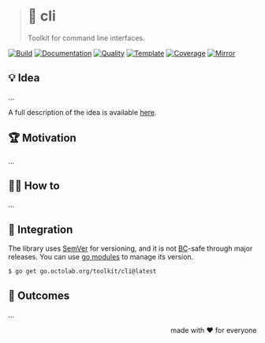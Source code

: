 > # 💾 cli
>
> Toolkit for command line interfaces.

[![Build][build.icon]][build.page]
[![Documentation][docs.icon]][docs.page]
[![Quality][quality.icon]][quality.page]
[![Template][template.icon]][template.page]
[![Coverage][coverage.icon]][coverage.page]
[![Mirror][mirror.icon]][mirror.page]

## 💡 Idea

...

A full description of the idea is available [here][design.page].

## 🏆 Motivation

...

## 🤼‍♂️ How to

...

## 🧩 Integration

The library uses [SemVer](https://semver.org) for versioning, and it is not
[BC](https://en.wikipedia.org/wiki/Backward_compatibility)-safe through major releases.
You can use [go modules](https://github.com/golang/go/wiki/Modules) to manage its version.

```bash
$ go get go.octolab.org/toolkit/cli@latest
```

## 🤲 Outcomes

...

<p align="right">made with ❤️ for everyone</p>

[awesome.icon]:     https://awesome.re/mentioned-badge.svg
[build.page]:       https://travis-ci.com/octolab/cli
[build.icon]:       https://travis-ci.com/octolab/cli.svg?branch=master
[coverage.page]:    https://codeclimate.com/github/octolab/cli/test_coverage
[coverage.icon]:    https://api.codeclimate.com/v1/badges/a24132a83a64657ce3fd/test_coverage
[design.page]:      https://www.notion.so/33715348cc114ea79dd350a25d16e0b0?r=0b753cbf767346f5a6fd51194829a2f3
[docs.page]:        https://pkg.go.dev/go.octolab.org/toolkit/cli
[docs.icon]:        https://img.shields.io/badge/docs-pkg.go.dev-blue
[mirror.page]:      https://bitbucket.org/kamilsk/cli
[mirror.icon]:      https://img.shields.io/badge/mirror-bitbucket-blue
[promo.page]:       https://github.com/octolab/cli
[quality.page]:     https://goreportcard.com/report/go.octolab.org/toolkit/cli
[quality.icon]:     https://goreportcard.com/badge/go.octolab.org/toolkit/cli
[template.page]:    https://github.com/octomation/go-module
[template.icon]:    https://img.shields.io/badge/template-go--module-blue

[_]:                https://img.shields.io/sourcegraph/rrc/go.octolab.org/toolkit/cli
